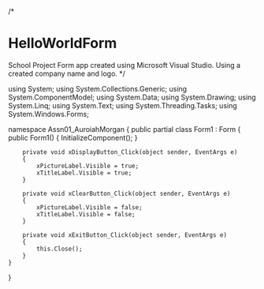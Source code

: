 /*
# HelloWorldForm
School Project Form app created using Microsoft Visual Studio. Using a created company name and logo.
*/

using System;
using System.Collections.Generic;
using System.ComponentModel;
using System.Data;
using System.Drawing;
using System.Linq;
using System.Text;
using System.Threading.Tasks;
using System.Windows.Forms;

namespace Assn01_AuroiahMorgan
{
    public partial class Form1 : Form
    {
        public Form1()
        {
            InitializeComponent();
        }

        private void xDisplayButton_Click(object sender, EventArgs e)
        {
            xPictureLabel.Visible = true;
            xTitleLabel.Visible = true;
        }

        private void xClearButton_Click(object sender, EventArgs e)
        {
            xPictureLabel.Visible = false;
            xTitleLabel.Visible = false;
        }

        private void xExitButton_Click(object sender, EventArgs e)
        {
            this.Close();
        }
    }
}
